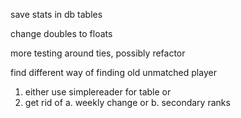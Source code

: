 save stats in db tables

change doubles to floats

more testing around ties, possibly refactor

find different way of finding old unmatched player


1. either use simplereader for table or 
2. get rid of a. weekly change or b. secondary ranks